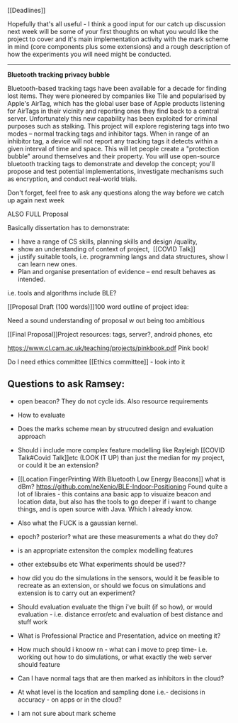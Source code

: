 [[Deadlines]]


Hopefully that's all useful - I think a good input for our catch up discussion next week will be some of your first thoughts on what you would like the project to cover and it's main implementation activity with the mark scheme in mind (core components plus some extensions) and a rough description of how the experiments you will need might be conducted. 

---

**Bluetooth tracking privacy bubble**

Bluetooth-based tracking tags have been available for a decade for finding lost items. They were pioneered by companies like Tile and popularised by Apple's AirTag, which has the global user base of Apple products listening for AirTags in their vicinity and reporting ones they find back to a central server. Unfortunately this new capability has been exploited for criminal purposes such as stalking. This project will explore registering tags into two modes – normal tracking tags and inhibitor tags. When in range of an inhibitor tag, a device will not report any tracking tags it detects within a given interval of time and space. This will let people create a "protection bubble" around themselves and their property. You will use open-source bluetooth tracking tags to demonstrate and develop the concept; you'll propose and test potential implementations, investigate mechanisms such as encryption, and conduct real-world trials.



Don't forget, feel free to ask any questions along the way before we catch up again next week

ALSO FULL Proposal

Basically dissertation has to demonstrate:
- I have a range of CS skills, planning skills and design /quality,
- show an understanding of context of project,  [[COVID Talk]]
- justify suitable tools, i.e. programming langs and data structures, show I can learn new ones. 
- Plan and organise presentation of evidence – end result behaves as intended.

i.e. tools and algorithms include BLE?


[[Proposal Draft (100 words)]]100 word outline of project idea:

Need a sound understanding of proposal w out being too ambitious

[[Final Proposal]]Project resources: tags, server?, android phones, etc

https://www.cl.cam.ac.uk/teaching/projects/pinkbook.pdf Pink book!

Do I need ethics committee [[Ethics committee]]  - look into it
## Questions to ask Ramsey:
-  open beacon? They do not cycle ids. Also resource requirements
- How to evaluate
-  Does the marks scheme mean by strucutred design and evaluation approach
-  Should i include more complex feature modelling like Rayleigh [[COVID Talk#Covid Talk]]etc (LOOK IT UP) than just the median for my project, or could it be an extension?
-   [[Location FingerPrinting With Bluetooth Low Energy Beacons]]  what is dBm? https://github.com/neXenio/BLE-Indoor-Positioning
Found quite a lot of libraies -  this contains ana basic app to visuaize beacon and location data, but also has the tools to go deeper if i want to change things, and is open source with Java.
Which I already know.
- Also what the FUCK is a gaussian kernel.
- epoch? posterior? what are these measurements a what do they do?
- is an appropriate extensiton the complex modelling features
- other extebsuibs etc
What experiments should be used??

- how did you do the simulations in the sensors, would it be feasible to recreate as an extension, or should we focus on simulations and extension is to carry out an experiment?
-  Should evaluation evaluate the thign i've built (if so how), or would evaluation - i.e. distance error/etc and evaluation of best distance and stuff work
- What is Professional Practice and Presentation, advice on meeting it?
- How much should i knoow rn - what can i move to prep time- i.e. working out how to do simulations, or what exactly the web server should feature
- Can I have normal tags that are then marked as inhibitors in the cloud?
-  At what level is the location and sampling done i.e.- decisions in accuracy - on apps or in the cloud?
-  I am not sure about mark scheme